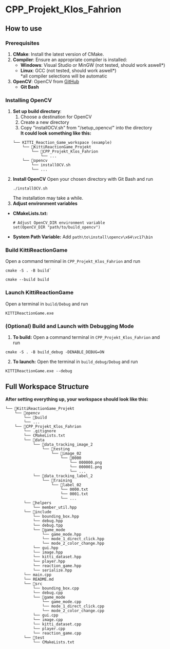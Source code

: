 # CPP_Projekt_Klos_Fahrion
## How to use
### Prerequisites
1. **CMake**: Install the latest version of CMake.
2. **Compiler**: Ensure an appropriate compiler is installed:
   - **Windows**: Visual Studio or MinGW (not tested, should work aswell*)
   - **Linux**: GCC (not tested, should work aswell*)
<br>*all compiler selections will be automatic
3. **OpenCV**: OpenCV from [GitHub](https://github.com/opencv/opencv)
   - **Git Bash**

### Installing OpenCV
1. **Set up build directory**:
   1. Choose a destination for OpenCV
   2. Create a new directory
   3. Copy "installOCV.sh" from "/setup_opencv/" into the directory
<br>**It could look something like this:**
    ```
    └── KITTI_Reaction_Game_workspace (example)
        └── 📁KittiReactionGame_Projekt
            └── 📁CPP_Projekt_Klos_Fahrion
                └── ...
        └── 📁opencv
            └── installOCV.sh
            └── ...
    ```
2. **Install OpenCV**
    Open your chosen directory with Git Bash and run
    ```
    ./installOCV.sh
    ```
    The installation may take a while.
3. **Adjust environment variables**
- **CMakeLists.txt:**
    ```
    # Adjust OpenCV_DIR environment variable
    set(OpenCV_DIR "path/to/build_opencv")
    ```
- **System Path Variable:**
    Add ```path\to\install\opencv\x64\vc17\bin```
### Build KittiReactionGame
Open a command terminal in ```CPP_Projekt_Klos_Fahrion``` and run
```
cmake -S . -B build`
```

```
cmake --build build
```

### Launch KittiReactionGame
Open a terminal in ```build/Debug``` and run

```
KITTIReactionGame.exe
```

### (Optional) Build and Launch with Debugging Mode
1. **To build:** Open a command terminal in ```CPP_Projekt_Klos_Fahrion``` and run
```
cmake -S . -B build_debug -DENABLE_DEBUG=ON
```
2. **To launch:**
Open the terminal in ```build_debug/Debug``` and run

```
KITTIReactionGame.exe --debug
```

## Full Workspace Structure
**After setting everything up, your workspace should look like this:**

```
└── 📁KittiReactionGame_Projekt
    └── 📁opencv
        └── 📁build
        └── ...
    └── 📁CPP_Projekt_Klos_Fahrion
        └── .gitignore
        └── CMakeLists.txt
        └── 📁data
            └── 📁data_tracking_image_2
                └── 📁testing
                    └── 📁image_02
                        └── 📁0000
                            └── 000000.png
                            └── 000001.png
                            └── ...
            └── 📁data_tracking_label_2
                └── 📁training
                    └── 📁label_02
                        └── 0000.txt
                        └── 0001.txt
                        └── ...
        └── 📁helpers
            └── member_util.hpp
        └── 📁include
            └── bounding_box.hpp
            └── debug.hpp
            └── debug.tpp
            └── 📁game_mode
                └── game_mode.hpp
                └── mode_1_direct_click.hpp
                └── mode_2_color_change.hpp
            └── gui.hpp
            └── image.hpp
            └── kitti_dataset.hpp
            └── player.hpp
            └── reaction_game.hpp
            └── serialize.hpp
        └── main.cpp
        └── README.md
        └── 📁src
            └── bounding_box.cpp
            └── debug.cpp
            └── 📁game_mode
                └── game_mode.cpp
                └── mode_1_direct_click.cpp
                └── mode_2_color_change.cpp
            └── gui.cpp
            └── image.cpp
            └── kitti_dataset.cpp
            └── player.cpp
            └── reaction_game.cpp
        └── 📁test
            └── CMakeLists.txt
```